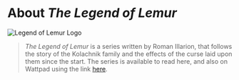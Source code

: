 

# **About _The Legend of Lemur_**

![Legend of Lemur Logo](https://lemurkolachnik.github.io/Legend-of-Lemur/images/server2.png) 
> *The Legend of Lemur* is a series written by Roman Illarion, that follows the story of the Kolachnik family and the effects of the curse laid upon them since the start. The series is available to read here, and also on Wattpad using the link [here](https://www.wattpad.com/user/RomanIllarion).  


